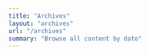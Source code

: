 ```yaml
---
title: "Archives"
layout: "archives"
url: "/archives"
summary: "Browse all content by date"
---
```


<!-- saved as _index.md in tokyo-mistakes/exampleSite/archives -->
